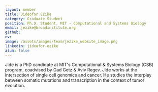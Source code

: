 ```yaml
---
layout: member
title: Jideofor Ezike
category: Graduate Student
position: Ph.D. Student, MIT - Computational and Systems Biology
email: jezike@broadinstitute.org
github: 
cv:
image: /assets/images/team/jezike_website_image.png
linkedin: jideofor-ezike
alum: false
---
```


Jide is a PhD candidate at MIT's Computational & Systems Biology (CSB) program, coadvised by Gad Getz & Aviv Regev. Jide works at the intersection of single cell genomics and cancer. He studies the interplay between somatic mutations and transcription in the context of tumor evolution. 

